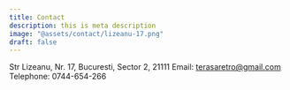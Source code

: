 ```yaml
---
title: Contact
description: this is meta description
image: "@assets/contact/lizeanu-17.png"
draft: false
---
```


 Str Lizeanu, Nr. 17, Bucuresti, Sector 2, 21111
 Email: terasaretro@gmail.com
 Telephone: 0744-654-266</p>
